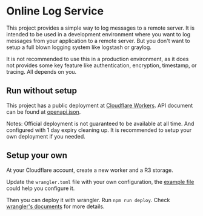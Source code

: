 # Online Log Service

This project provides a simple way to log messages to a remote server. It is intended to be used in a development environment where you want to log messages from your application to a remote server. But you don't want to setup a full blown logging system like logstash or graylog.

It is not recommended to use this in a production environment, as it does not provides some key feature like authentication, encryption, timestamp, or tracing. All depends on you.

## Run without setup

This project has a public deployment at [Cloudflare Workers](https://log.kj415j45.workers.dev/). API document can be found at [openapi.json](./openapi.json).

Notes: Official deployment is not guaranteed to be available at all time. And configured with 1 day expiry cleaning up. It is recommended to setup your own deployment if you needed.

## Setup your own

At your Cloudflare account, create a new worker and a R3 storage.

Update the `wrangler.toml` file with your own configuration, the [example file](./wrangler.toml.example) could help you configure it.

Then you can deploy it with wrangler. Run `npm run deploy`. Check [wrangler's documents](https://developers.cloudflare.com/workers/wrangler/commands/#deploy) for more details.
